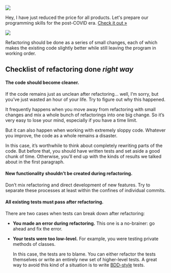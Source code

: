 ![](https://refactoring.guru/images/content-public/announcement-en-1.svg?id=2b6bba0470947f2a60cdac20b809cf3d)

Hey, I have just reduced the price for all products. Let's prepare our programming skills for the post-COVID era. [Check it out »](https://refactoring.guru/store)

![](https://refactoring.guru/images/content-public/announcement-en-2.svg?id=d0c7bf36cfcc7c733fad50a30fd99920)

Refactoring should be done as a series of small changes, each of which makes the existing code slightly better while still leaving the program in working order.

## Checklist of refactoring done _right way_

#### The code should become cleaner.

If the code remains just as unclean after refactoring... well, I’m sorry, but you’ve just wasted an hour of your life. Try to figure out why this happened.

It frequently happens when you move away from refactoring with small changes and mix a whole bunch of refactorings into one big change. So it’s very easy to lose your mind, especially if you have a time limit.

But it can also happen when working with extremely sloppy code. Whatever you improve, the code as a whole remains a disaster.

In this case, it’s worthwhile to think about completely rewriting parts of the code. But before that, you should have written tests and set aside a good chunk of time. Otherwise, you’ll end up with the kinds of results we talked about in the first paragraph.

#### New functionality shouldn’t be created during refactoring.

Don’t mix refactoring and direct development of new features. Try to separate these processes at least within the confines of individual commits.

#### All existing tests must pass after refactoring.

There are two cases when tests can break down after refactoring:

-   **You made an error during refactoring.** This one is a no-brainer: go ahead and fix the error.
    
-   **Your tests were too low-level.** For example, you were testing private methods of classes.
    
    In this case, the tests are to blame. You can either refactor the tests themselves or write an entirely new set of higher-level tests. A great way to avoid this kind of a situation is to write [BDD-style](https://refactoring.guru/refactoring/bdd) tests.